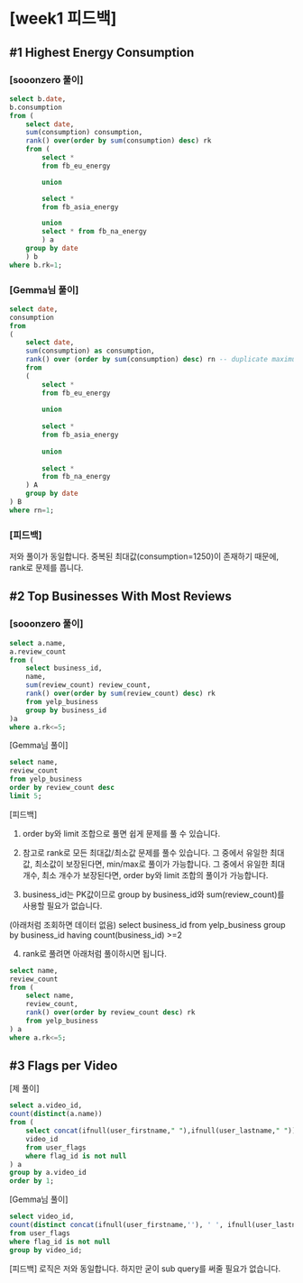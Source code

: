 

# [week1 피드백]
## #1 Highest Energy Consumption
### [sooonzero 풀이]
```sql
select b.date,
b.consumption
from (
	select date,
	sum(consumption) consumption,
	rank() over(order by sum(consumption) desc) rk
	from (
		select *
		from fb_eu_energy

		union

		select *
		from fb_asia_energy

		union
		select * from fb_na_energy
		) a
	group by date
	) b
where b.rk=1;
```

### [Gemma님 풀이]
```sql
select date,
consumption
from
(
    select date,
    sum(consumption) as consumption,
    rank() over (order by sum(consumption) desc) rn -- duplicate maximum exists
    from
    (
        select *
        from fb_eu_energy
        
        union
        
        select *
        from fb_asia_energy
        
        union
        
        select *
        from fb_na_energy
    ) A
    group by date
) B
where rn=1;
```

### [피드백]
저와 풀이가 동일합니다. 중복된 최대값(consumption=1250)이 존재하기 때문에, rank로 문제를 풉니다.


## #2 Top Businesses With Most Reviews
### [sooonzero 풀이]
```sql
select a.name,
a.review_count
from (
	select business_id,
	name,
	sum(review_count) review_count,
	rank() over(order by sum(review_count) desc) rk
	from yelp_business
	group by business_id
)a
where a.rk<=5;
```

[Gemma님 풀이]
```sql
select name,
review_count
from yelp_business
order by review_count desc
limit 5;
```


[피드백]
1. order by와 limit 조합으로 풀면 쉽게 문제를 풀 수 있습니다.

2. 참고로 rank로 모든 최대값/최소값 문제를 풀수 있습니다.
그 중에서 유일한 최대값, 최소값이 보장된다면, min/max로 풀이가 가능합니다.
그 중에서 유일한 최대 개수, 최소 개수가 보장된다면, order by와 limit 조합의 풀이가 가능합니다.

3. business_id는 PK값이므로 group by business_id와 sum(review_count)를 사용할 필요가 없습니다.

(아래처럼 조회하면 데이터 없음)
select business_id
from yelp_business
group by business_id
having count(business_id) >=2

4. rank로 풀려면 아래처럼 풀이하시면 됩니다.
```sql
select name,
review_count
from (
	select name,
	review_count,
	rank() over(order by review_count desc) rk
	from yelp_business
) a
where a.rk<=5;
```

## #3 Flags per Video
[제 풀이]
```sql
select a.video_id,
count(distinct(a.name))
from (
	select concat(ifnull(user_firstname," "),ifnull(user_lastname," ")) name,
	video_id
	from user_flags
	where flag_id is not null
) a
group by a.video_id
order by 1;
```

[Gemma님 풀이]
```sql
select video_id,
count(distinct concat(ifnull(user_firstname,''), ' ', ifnull(user_lastname,''))) as num_unique_users
from user_flags
where flag_id is not null
group by video_id;
```


[피드백]
로직은 저와 동일합니다. 하지만 굳이 sub query를 써줄 필요가 없습니다.
